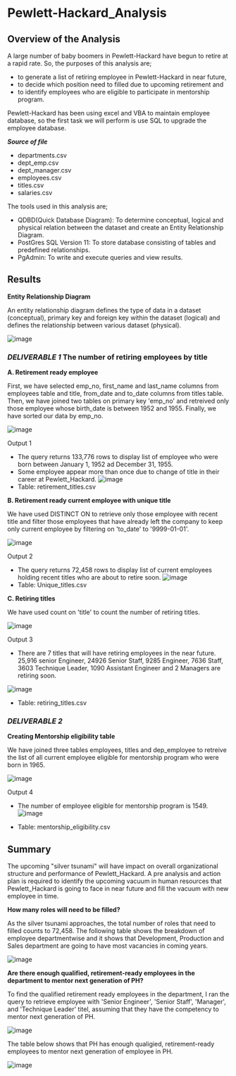 # Pewlett-Hackard_Analysis

## Overview of the Analysis
A large number of baby boomers in Pewlett-Hackard have begun to retire at a rapid rate. So, the purposes of this analysis are;
- to generate a list of retiring employee in Pewlett-Hackard in near future,
- to decide which position need to filled due to upcoming retirement and
- to identify employees who are eligible to participate in mentorship program.

Pewlett-Hackard has been using excel and VBA to maintain employee database, so the first task we will perform is use SQL to upgrade the employee database.

***Source of file***
- departments.csv
- dept_emp.csv
- dept_manager.csv
- employees.csv
- titles.csv
- salaries.csv

The tools used in this analysis are;
- QDBD(Quick Database Diagram): To determine conceptual, logical and physical relation between the dataset and create an Entity Relationship Diagram.
- PostGres SQL Version 11: To store database consisting of tables and predefined relationships.
- PgAdmin: To write and execute queries and view results.

## Results
**Entity Relationship Diagram**

An entity relationship diagram defines the type of data in a dataset (conceptual), primary key and foreign key within the dataset (logical) and defines the relationship  between various dataset (physical).

![image](https://user-images.githubusercontent.com/107566776/184661159-c4743b03-f01e-4957-974d-eace6663794e.png)

### ***DELIVERABLE 1*** The number of retiring employees by title

**A. Retirement ready employee**

First, we have selected emp_no, first_name and last_name columns from employees table and title, from_date and to_date columns from titles table. Then, we have joined two tables on primary key 'emp_no' and retreived only those employee whose birth_date is between 1952 and 1955. Finally, we have sorted our data by emp_no.

![image](https://user-images.githubusercontent.com/107566776/184655046-7ef2f8ec-5571-4e09-be58-102fb57c8ae1.png)

Output 1
- The query returns 133,776 rows to display list of employee who were born between January 1, 1952 ad December 31, 1955. 
- Some employee appear more than once due to change of title in their career at Pewlett_Hackard.
          ![image](https://user-images.githubusercontent.com/107566776/184500086-733eb0ca-02e2-4efd-bf7b-88f8a1759132.png)
- Table: retirement_titles.csv

**B. Retirement ready current employee with unique title**

We have used DISTINCT ON to retrieve only those employee with recent title and filter those employees that have already left the company to keep only current employee by filtering on 'to_date' to '9999-01-01'.

![image](https://user-images.githubusercontent.com/107566776/184655193-f0fb7185-c4d9-422c-9303-5068970971da.png)

Output 2
- The query returns 72,458 rows to display list of current employees holding recent titles who are about to retire soon.
          ![image](https://user-images.githubusercontent.com/107566776/184500281-5d073cab-8818-4a20-9547-76f666d7b8bf.png)
- Table: Unique_titles.csv

**C. Retiring titles**

We have used count on 'title' to count the number of retiring titles.

![image](https://user-images.githubusercontent.com/107566776/184655347-b4257ec9-a7a2-4b9b-8d51-988a96473ad3.png)

Output 3
- There are 7 titles that will have retiring employees in the near future. 25,916 senior Engineer, 24926 Senior Staff, 9285 Engineer, 7636 Staff, 3603 Technique Leader, 1090 Assistant Engineer and 2 Managers are retiring soon.

![image](https://user-images.githubusercontent.com/107566776/184500171-167d9abf-a2d1-46f1-b9fa-3a6e30dfc4b5.png)
            
- Table: retiring_titles.csv

### ***DELIVERABLE 2*** 
**Creating Mentorship eligibility table**

We have joined three tables employees, titles and dep_employee to retreive the list of all current employee eligible for mentorship program who were born in 1965.

![image](https://user-images.githubusercontent.com/107566776/184655578-9d445ad6-a9f4-461f-89e8-e5ecb4d9d5c8.png)

Output 4
- The number of employee eligible for mentorship program is 1549.
          ![image](https://user-images.githubusercontent.com/107566776/184500235-af5ec57c-3a1b-4d8a-87d3-731c929866a7.png)
          
 - Table: mentorship_eligibility.csv

## Summary
The upcoming "silver tsunami" will have impact on overall organizational structure and performance of Pewlett_Hackard. A pre analysis and action plan is required to identify the upcoming vacuum in human resources that Pewlett_Hackard is going to face in near future and fill the vacuum with new employee in time. 

**How many roles will need to be filled?**

As the silver tsunami approaches, the total number of roles that need to filled counts to 72,458.
The following table shows the breakdown of employee departmentwise and it shows that Development, Production and Sales department are going to have most vacancies in coming years.

![image](https://user-images.githubusercontent.com/107566776/184548895-3ddf1083-d8b8-4b27-bac5-0541d1b1def4.png)

**Are there enough qualified, retirement-ready employees in the department to mentor next generation of PH?**

To find the qualified retirement ready employees in the department, I ran the query to retrieve employee with 'Senior Engineer', 'Senior Staff', 'Manager', and 'Technique Leader' titel, assuming that they have the competency to mentor next generation of PH. 

 ![image](https://user-images.githubusercontent.com/107566776/184653256-f9bbddbe-ff35-490f-b190-c7d3f31bc3de.png)

The table below shows that PH has enough qualigied, retirement-ready employees to mentor next generation of employee in PH.

![image](https://user-images.githubusercontent.com/107566776/184549670-7e09b3c6-4cd8-4212-ab88-2727c79e5ed1.png)




